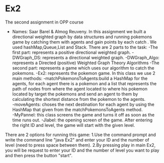 # Ex2
The second assignment in OPP course
- Names: Saar Barel & Almog Reuveny.
In this assignment we built a directional weighted graph by data structures and running 
pokemons game by catching them with agents and gain points by each catch .
We used hashMap,Queue,List and Stack.
There are 2 parts to the task:
-The first part: represents a positive directional weighted graph.
 -DWGraph_DS: represents a directional weighted graph.
 -DWGraph_Algo: represents a Directed (positive) Weighted Graph Theory Algorithms
-The second part: represents a game which uses our algorithm to catch the pokemons.
 -Ex2: represents the pokemon game. In this class we use 2 main methods:
   -matchPokemonsToAgents:build a HashMap for the agents, for each agent there is a pokemon
    and a list that represents the path of nodes from where the agent located to where his pokemon
    located by target the pokemons and send an agent to them by calculating the shortest distance
    from the pokemon to the agents.                       
   -moveAgents: choses the next destination for each agent by using the HashMap that given 
    from the matchPokemonsToAgents method.  
 -MyPannel: this class screens the game and turns it off as soon as the time runs out.
 -Jlabel: the opening screen of the game. After entering the right ID and level, 
 the game will start with the given level. 

There are 2 options for running this game:
1.Use the command prompt and write the command line "java Ex2" and
 enter your ID and the number of level (need to press space between them).
2.By pressing play in main Ex2, you will be request to enter your ID and the number of level you want to play
  and then press the button "start".